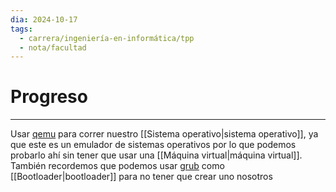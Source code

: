 ```yaml
---
dia: 2024-10-17
tags:
  - carrera/ingeniería-en-informática/tpp
  - nota/facultad
---
```

# Progreso
---
Usar [qemu](https://www.qemu.org/docs/master/system/introduction.html) para correr nuestro [[Sistema operativo|sistema operativo]], ya que este es un emulador de sistemas operativos por lo que podemos probarlo ahí sin tener que usar una [[Máquina virtual|máquina virtual]]. También recordemos que podemos usar [grub](https://es.wikipedia.org/wiki/GNU_GRUB) como [[Bootloader|bootloader]] para no tener que crear uno nosotros